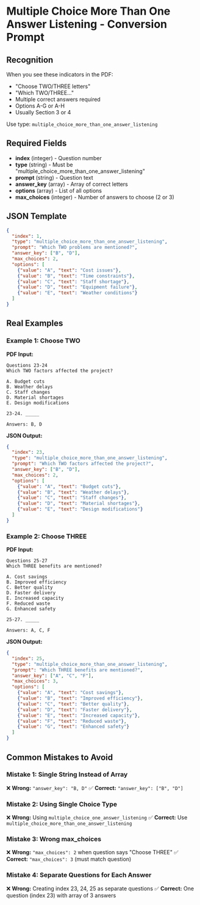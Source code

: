 # Multiple Choice More Than One Answer Listening - Conversion Prompt

## Recognition
When you see these indicators in the PDF:
- "Choose TWO/THREE letters"
- "Which TWO/THREE..."
- Multiple correct answers required
- Options A-G or A-H
- Usually Section 3 or 4

Use type: `multiple_choice_more_than_one_answer_listening`

## Required Fields
- **index** (integer) - Question number
- **type** (string) - Must be "multiple_choice_more_than_one_answer_listening"
- **prompt** (string) - Question text
- **answer_key** (array) - Array of correct letters
- **options** (array) - List of all options
- **max_choices** (integer) - Number of answers to choose (2 or 3)

## JSON Template
```json
{
  "index": 1,
  "type": "multiple_choice_more_than_one_answer_listening",
  "prompt": "Which TWO problems are mentioned?",
  "answer_key": ["B", "D"],
  "max_choices": 2,
  "options": [
    {"value": "A", "text": "Cost issues"},
    {"value": "B", "text": "Time constraints"},
    {"value": "C", "text": "Staff shortage"},
    {"value": "D", "text": "Equipment failure"},
    {"value": "E", "text": "Weather conditions"}
  ]
}
```

## Real Examples

### Example 1: Choose TWO
**PDF Input:**
```
Questions 23-24
Which TWO factors affected the project?

A. Budget cuts
B. Weather delays
C. Staff changes
D. Material shortages
E. Design modifications

23-24. _____

Answers: B, D
```

**JSON Output:**
```json
{
  "index": 23,
  "type": "multiple_choice_more_than_one_answer_listening",
  "prompt": "Which TWO factors affected the project?",
  "answer_key": ["B", "D"],
  "max_choices": 2,
  "options": [
    {"value": "A", "text": "Budget cuts"},
    {"value": "B", "text": "Weather delays"},
    {"value": "C", "text": "Staff changes"},
    {"value": "D", "text": "Material shortages"},
    {"value": "E", "text": "Design modifications"}
  ]
}
```

### Example 2: Choose THREE
**PDF Input:**
```
Questions 25-27
Which THREE benefits are mentioned?

A. Cost savings
B. Improved efficiency
C. Better quality
D. Faster delivery
E. Increased capacity
F. Reduced waste
G. Enhanced safety

25-27. _____

Answers: A, C, F
```

**JSON Output:**
```json
{
  "index": 25,
  "type": "multiple_choice_more_than_one_answer_listening",
  "prompt": "Which THREE benefits are mentioned?",
  "answer_key": ["A", "C", "F"],
  "max_choices": 3,
  "options": [
    {"value": "A", "text": "Cost savings"},
    {"value": "B", "text": "Improved efficiency"},
    {"value": "C", "text": "Better quality"},
    {"value": "D", "text": "Faster delivery"},
    {"value": "E", "text": "Increased capacity"},
    {"value": "F", "text": "Reduced waste"},
    {"value": "G", "text": "Enhanced safety"}
  ]
}
```

## Common Mistakes to Avoid

### Mistake 1: Single String Instead of Array
❌ **Wrong:** `"answer_key": "B, D"`
✅ **Correct:** `"answer_key": ["B", "D"]`

### Mistake 2: Using Single Choice Type
❌ **Wrong:** Using `multiple_choice_one_answer_listening`
✅ **Correct:** Use `multiple_choice_more_than_one_answer_listening`

### Mistake 3: Wrong max_choices
❌ **Wrong:** `"max_choices": 2` when question says "Choose THREE"
✅ **Correct:** `"max_choices": 3` (must match question)

### Mistake 4: Separate Questions for Each Answer
❌ **Wrong:** Creating index 23, 24, 25 as separate questions
✅ **Correct:** One question (index 23) with array of 3 answers
